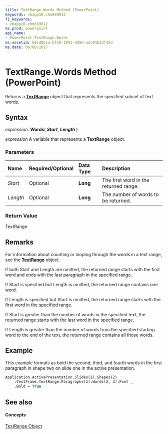 ```yaml
---
title: TextRange.Words Method (PowerPoint)
keywords: vbapp10.chm569012
f1_keywords:
- vbapp10.chm569012
ms.prod: powerpoint
api_name:
- PowerPoint.TextRange.Words
ms.assetid: b8cd8dca-bf10-1041-dd9e-adc04b2df42d
ms.date: 06/08/2017
---
```



# TextRange.Words Method (PowerPoint)

Returns a  **[TextRange](textrange-object-powerpoint.md)** object that represents the specified subset of text words.


## Syntax

 _expression_. **Words**( **_Start_**, **_Length_** )

 _expression_ A variable that represents a **TextRange** object.


### Parameters



|**Name**|**Required/Optional**|**Data Type**|**Description**|
|:-----|:-----|:-----|:-----|
| _Start_|Optional|**Long**|The first word in the returned range.|
| _Length_|Optional|**Long**|The number of words to be returned.|

### Return Value

TextRange


## Remarks

For information about counting or looping through the words in a text range, see the  **[TextRange](textrange-object-powerpoint.md)** object.

If both Start and Length are omitted, the returned range starts with the first word and ends with the last paragraph in the specified range.

If Start is specified but Length is omitted, the returned range contains one word.

If Length is specified but Start is omitted, the returned range starts with the first word in the specified range.

If Start is greater than the number of words in the specified text, the returned range starts with the last word in the specified range.

If Length is greater than the number of words from the specified starting word to the end of the text, the returned range contains all those words.


## Example

This example formats as bold the second, third, and fourth words in the first paragraph in shape two on slide one in the active presentation.


```vb
Application.ActivePresentation.Slides(1).Shapes(2) _
    .TextFrame.TextRange.Paragraphs(1).Words(2, 3).Font _
    .Bold = True
```


## See also


#### Concepts


[TextRange Object](textrange-object-powerpoint.md)

